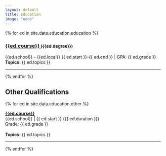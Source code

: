 ```yaml
---
layout: default
title: Education
image: "none"
---
```


{% for ed in site.data.education.education %}

<h3> <a href="{{ ed.url }}"> {{ed.course}} </a> <small> ({{ed.degree}}) </small> </h3>
<i class="fa fa-graduation-cap"></i> {{ed.school}} - {{ed.local}}   
<i class="fa fa-calendar"></i> {{ ed.start }}-{{ ed.end }}   | GPA: {{ ed.grade }}      
<br>
<strong> Topics: </strong>{{ ed.topics }}

---

{% endfor %}

## Other Qualifications

{% for ed in site.data.education.other %}

<strong> <a href="{{ ed.url }}"> {{ed.course}} </a> </strong> <br>
<i class="fa fa-graduation-cap"></i> {{ed.school}} | <i class="fa fa-clock-o"></i> {{ ed.start }} ({{ ed.duration }})   
Grade: {{ ed.grade }}      
<br>
<strong> Topics: </strong>{{ ed.topics }}

---

{% endfor %}

